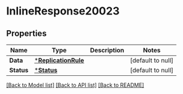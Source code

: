 # InlineResponse20023

## Properties
Name | Type | Description | Notes
------------ | ------------- | ------------- | -------------
**Data** | [***ReplicationRule**](ReplicationRule.md) |  | [default to null]
**Status** | [***Status**](Status.md) |  | [default to null]

[[Back to Model list]](../README.md#documentation-for-models) [[Back to API list]](../README.md#documentation-for-api-endpoints) [[Back to README]](../README.md)

